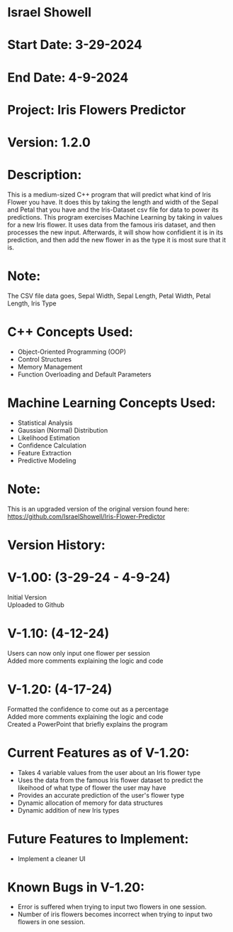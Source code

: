 # Israel Showell
# Start Date: 3-29-2024
# End Date: 4-9-2024
# Project: Iris Flowers Predictor
# Version: 1.2.0

# Description:
This is a medium-sized C++ program that will predict what kind of Iris Flower you have. 
It does this by taking the length and width of the Sepal and Petal that you have and the Iris-Dataset csv file for data to power its predictions.
This program exercises Machine Learning by taking in values for a new Iris flower.
It uses data from the famous iris dataset, and then processes the new input.
Afterwards, it will show how confidient it is in its prediction, and then add the new flower in as the
type it is most sure that it is. 

# Note:
The CSV file data goes, Sepal Width, Sepal Length, Petal Width, Petal Length, Iris Type

# C++ Concepts Used:
- Object-Oriented Programming (OOP)
- Control Structures
- Memory Management
- Function Overloading and Default Parameters
  
# Machine Learning Concepts Used:
- Statistical Analysis
- Gaussian (Normal) Distribution
- Likelihood Estimation
- Confidence Calculation
- Feature Extraction
- Predictive Modeling
  
# Note:
This is an upgraded version of the original version found here:
https://github.com/IsraelShowell/Iris-Flower-Predictor

# Version History:

# V-1.00: (3-29-24 - 4-9-24)
Initial Version <br>
Uploaded to Github

# V-1.10: (4-12-24)
Users can now only input one flower per session <br>
Added more comments explaining the logic and code

# V-1.20: (4-17-24)
Formatted the confidence to come out as a percentage <br>
Added more comments explaining the logic and code <br>
Created a PowerPoint that briefly explains the program

# Current Features as of V-1.20:
- Takes 4 variable values from the user about an Iris flower type 
- Uses the data from the famous Iris flower dataset to predict the likeihood of what type of flower the user may have
- Provides an accurate prediction of the user's flower type
- Dynamic allocation of memory for data structures
- Dynamic addition of new Iris types


# Future Features to Implement:
- Implement a cleaner UI


# Known Bugs in V-1.20:
- Error is suffered when trying to input two flowers in one session.
- Number of iris flowers becomes incorrect when trying to input two flowers in one session.
